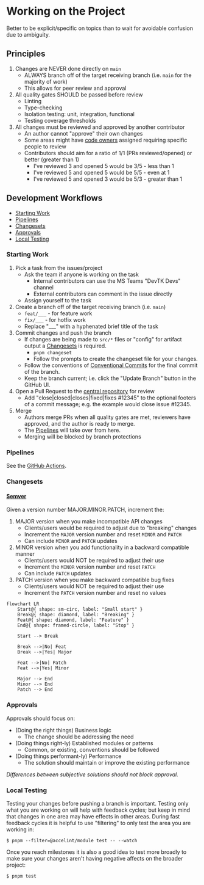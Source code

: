 # Working on the Project

Better to be explicit/specific on topics than to wait for avoidable confusion due to ambiguity.

## Principles

1. Changes are NEVER done directly on `main`
    - ALWAYS branch off of the target receiving branch (i.e. `main` for the majority of work)
    - This allows for peer review and approval
2. All quality gates SHOULD be passed before review
    - Linting
    - Type-checking
    - Isolation testing: unit, integration, functional
    - Testing coverage thresholds
3. All changes must be reviewed and approved by another contributor
    - An author cannot "approve" their own changes
    - Some areas might have [code owners](../.github/CODEOWNERS.md) assigned requiring specific people to review
    - Contributors should aim for a ratio of 1/1 (PRs reviewed/opened) or better (greater than 1)
        - I've reviewed 3 and opened 5 would be 3/5 - less than 1
        - I've reviewed 5 and opened 5 would be 5/5 - even at 1
        - I've reviewed 5 and opened 3 would be 5/3 - greater than 1

## Development Workflows

- [Starting Work](#starting-work)
- [Pipelines](#pipelines)
- [Changesets](#changesets)
- [Approvals](#approvals)
- [Local Testing](#local-testing)

### Starting Work

1. Pick a task from the issues/project
    - Ask the team if anyone is working on the task
        - Internal contributors can use the MS Teams "DevTK Devs" channel
        - External contributors can comment in the issue directly
    - Assign yourself to the task
2. Create a branch off of the target receiving branch (i.e. `main`)
    - `feat/___` - for feature work
    - `fix/___` - for hotfix work
    - Replace "___" with a hyphenated brief title of the task
3. Commit changes and push the branch
    - If changes are being made to `src/*` files or "config" for artifact output a [Changesets](#changesets) is required.
        - `pnpm changeset`
        - Follow the prompts to create the changeset file for your changes.
    - Follow the conventions of [Conventional Commits](https://www.conventionalcommits.org/en/v1.0.0/) for the final commit of the branch.
    - Keep the branch current; i.e. click the "Update Branch" button in the GitHub UI.
4. Open a Pull Request to the [central repository](github.com/gohypergiant/standard-toolkit) for review
    - Add "close|closed|closes|fixed|fixes #12345" to the optional footers of a commit message; e.g. the example would close issue #12345.
5. Merge
    - Authors merge PRs when all quality gates are met, reviewers have approved, and the author is ready to merge.
    - The [Pipelines](#pipelines) will take over from here.
    - Merging will be blocked by branch protections

### Pipelines

See the [GitHub Actions](../.github/workflows/).

### Changesets

#### [Semver](https://semver.org/)

Given a version number MAJOR.MINOR.PATCH, increment the:

1. MAJOR version when you make incompatible API changes
    - Clients/users would be required to adjust due to "breaking" changes
    - Increment the `MAJOR` version number and reset `MINOR` and `PATCH`
    - Can include `MINOR` and `PATCH` updates
2. MINOR version when you add functionality in a backward compatible manner
    - Clients/users would NOT be required to adjust their use
    - Increment the `MINOR` version number and reset `PATCH`
    - Can include `PATCH` updates
3. PATCH version when you make backward compatible bug fixes
    - Clients/users would NOT be required to adjust their use
    - Increment the `PATCH` version number and reset no values

```mermaid
flowchart LR
    Start@{ shape: sm-circ, label: "Small start" }
    Break@{ shape: diamond, label: "Breaking" }
    Feat@{ shape: diamond, label: "Feature" }
    End@{ shape: framed-circle, label: "Stop" }

    Start --> Break

    Break -->|No| Feat
    Break -->|Yes| Major

    Feat -->|No| Patch
    Feat -->|Yes| Minor

    Major --> End
    Minor --> End
    Patch --> End
```

### Approvals

Approvals should focus on:

- (Doing the right things) Business logic
  - The change should be addressing the need
- (Doing things right-ly) Established modules or patterns
  - Common, or existing, conventions should be followed
- (Doing things performant-ly) Performance
  - The solution should maintain or improve the existing performance

*Differences between subjective solutions should not block approval.*

### Local Testing

Testing your changes before pushing a branch is important. Testing only what you are working on will help with feedback cycles; but keep in mind that changes in one area may have effects in other areas. During fast feedback cycles it is helpful to use "filtering" to only test the area you are working in:

```$ pnpm --filter=@accelint/module test -- --watch```

Once you reach milestones it is also a good idea to test more broadly to make sure your changes aren't having negative affects on the broader project:

```$ pnpm test```
